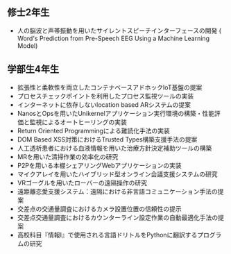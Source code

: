 ## 修士2年生
- 人の脳波と声帯振動を用いたサイレントスピーチインターフェースの開発 ( Word's Prediction from Pre-Speech EEG Using a Machine Learning Model)

## 学部生4年生

- 拡張性と柔軟性を両立したコンテナベースアドホックIoT基盤の提案
- プロセスチェックポイントを利用したプロセス監視ツールの実装
- インターネットに依存しないlocation based ARシステムの提案
- NanosとOpsを用いたUnikernelアプリケーション実行環境の構築・性能評価と監視によるオートヒーリングの実装
- Return Oriented Programmingによる難読化手法の実装
- DOM Based XSS対策におけるTrusted Types構築支援手法の提案
- 人工透析患者における血液情報を用いた治療方針決定補助ツールの構築
- MRを用いた清掃作業の効率化の研究
- P2Pを用いる本棚シェアリングWebアプリケーションの実装
- マイクアレイを用いたハイブリッド型オンライン会議支援システムの研究
- VRゴーグルを用いたローバーの遠隔操作の研究
- 遠距離恋愛支援システム：遠隔における非言語コミュニケーション手法の提案
- 交差点の交通量調査におけるカメラ設置位置の信頼性の提示
- 交差点交通量調査におけるカウンターライン設定作業の自動最適化手法の提案
- 高校科目『情報Ⅰ』で使用される言語ドリトルをPythonに翻訳するプログラムの研究